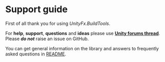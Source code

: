 # Support guide

First of all thank you for using *UnityFx.BuildTools*.

For **help**, **support**, **questions** and **ideas** please use **[Unity forums thread](https://forum.unity.com/threads/TODO/)**.
Please **_do not_** raise an issue on GitHub.

You can get general information on the library and answers to frequently asked questions in [README](../README.md).
